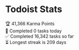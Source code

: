 
# Todoist Stats

<!-- TODO-IST:START -->
🏆  41,366 Karma Points           
🌸  Completed 0 tasks today           
✅  Completed 16,342 tasks so far           
⏳  Longest streak is 209 days
<!-- TODO-IST:END -->
